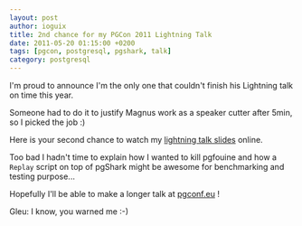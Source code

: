 ```yaml
---
layout: post
author: ioguix
title: 2nd chance for my PGCon 2011 Lightning Talk
date: 2011-05-20 01:15:00 +0200
tags: [pgcon, postgresql, pgshark, talk]
category: postgresql
---
```

I'm proud to announce I'm the only one that couldn't finish his Lightning talk
on time this year.

Someone had to do it to justify Magnus work as a speaker cutter after 5min, so
I picked the job :)

Here is your second chance to watch my
[lightning talk slides](http://www.dalibo.org/lightning_sur_pgshark) online. 

Too bad I hadn't time to explain how I wanted to kill pgfouine and how a
`Replay` script on top of pgShark might be awesome for benchmarking and testing
purpose...

Hopefully I'll be able to make a longer talk at [pgconf.eu](http://2011.pgconf.eu/) !

Gleu: I know, you warned me :-)
